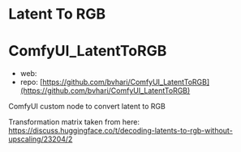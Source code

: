 Latent To RGB
========================

# ComfyUI_LatentToRGB

* web:
* repo: [https://github.com/bvhari/ComfyUI_LatentToRGB](https://github.com/bvhari/ComfyUI_LatentToRGB)

ComfyUI custom node to convert latent to RGB

Transformation matrix taken from here: https://discuss.huggingface.co/t/decoding-latents-to-rgb-without-upscaling/23204/2

